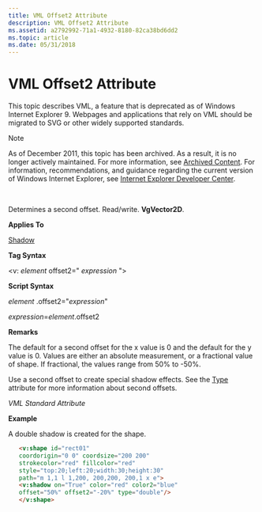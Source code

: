 ```yaml
---
title: VML Offset2 Attribute
description: VML Offset2 Attribute
ms.assetid: a2792992-71a1-4932-8180-82ca38bd6dd2
ms.topic: article
ms.date: 05/31/2018
---
```


# VML Offset2 Attribute

This topic describes VML, a feature that is deprecated as of Windows Internet Explorer 9. Webpages and applications that rely on VML should be migrated to SVG or other widely supported standards.

> [!Note]  
> As of December 2011, this topic has been archived. As a result, it is no longer actively maintained. For more information, see [Archived Content](https://docs.microsoft.com/previous-versions/windows/internet-explorer/ie-developer/). For information, recommendations, and guidance regarding the current version of Windows Internet Explorer, see [Internet Explorer Developer Center](https://go.microsoft.com/fwlink/p/?linkid=204313).

 

Determines a second offset. Read/write. **VgVector2D**.

**Applies To**

[Shadow](msdn-online-vml-shadow-element.md)

**Tag Syntax**

<v: *element* offset2=" *expression* ">

**Script Syntax**

*element* .offset2="*expression*"

*expression*=*element*.offset2

**Remarks**

The default for a second offset for the x value is 0 and the default for the y value is 0. Values are either an absolute measurement, or a fractional value of shape. If fractional, the values range from 50% to -50%.

Use a second offset to create special shadow effects. See the [Type](type-attribute--shadow--vml.md) attribute for more information about second offsets.

*VML Standard Attribute*

**Example**

A double shadow is created for the shape.


```HTML
   <v:shape id="rect01"
   coordorigin="0 0" coordsize="200 200"
   strokecolor="red" fillcolor="red"
   style="top:20;left:20;width:30;height:30"
   path="m 1,1 l 1,200, 200,200, 200,1 x e">
   <v:shadow on="True" color="red" color2="blue"
   offset="50%" offset2="-20%" type="double"/>
   </v:shape>
```



 

 




